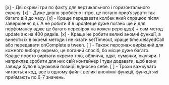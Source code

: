[x] - Дві окремі гри по факту для вертикального і горизонтального екрану.
[x] - Дуже дивно зроблено інтро, це погано привʼязувати так багато дій до часу.
[x] - Краще передавати колбек який спрацює після завершення дії. А не робити if в update(це дуже погано ще й для перфомансу адже це багато перевірок на кожен ререндер) + сам метод update аж на 400 рядків.
[x] - Краще не робити великі аномні функції, а винести їх в окремі методи і не юзати setTimeout, краще time.delayedCall або передавати onComplete в tween.
[ ] - Також персонаж вирізаний для кожного вибору окремо, це поганий спосіб, бо місце дуже багато. Краще просто вирізати окремо тіло, обличчя, одяг, сумочки, окуляри. І наприклад зробити для них свій контейнер і туди додавати, щоб вони завжди було в однаковій позиції відносно себе.
[ ] - Трохи важкувато читається код, все в одному файлі, великі анонімні функції, функції які приймають по 6-7 значень.
